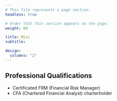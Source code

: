 ```yaml
---
# This file represents a page section.
headless: true

# Order that this section appears on the page.
weight: 60

title: Misc
subtitle:

design:
  columns: "2"
---
```


## Professional Qualifications

- Certificated FRM (Financial Risk Manager)
- CFA (Chartered Financial Analyst) charterholder
